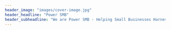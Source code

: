 ```yaml
---
header_image: "images/cover-image.jpg"
header_headline: "Power SMB"
header_subheadline: "We are Power SMB - Helping Small Businesses Harness the Power of Big Data"
---
```


